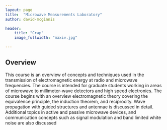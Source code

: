 ```yaml
---
layout: page
title:  "Microwave Measurements Laboratory"
author: david-mcginnis

header:
    title: "Crap"
    image_fullwidth: "maxiv.jpg"

---
```


## Overview

This course is an overview of concepts and techniques used in the transmission of electromagnetic energy at radio and microwave frequencies. The course is intended for graduate students working in areas of microwave to millimeter-wave detectors and high speed electronics. The course begins with an overview electromagnetic theory covering the equivalence principle, the induction theorem, and reciprocity. Wave propagation with guided structures and antennae is discussed in detail. Additional topics in active and passive microwave devices, and communication concepts such as signal modulation and band limited white noise are also discussed


